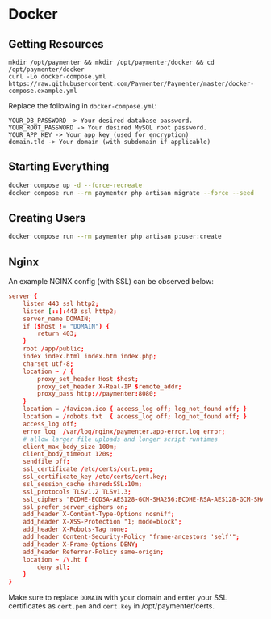 # Docker

## Getting Resources

```
mkdir /opt/paymenter && mkdir /opt/paymenter/docker && cd /opt/paymenter/docker
curl -Lo docker-compose.yml https://raw.githubusercontent.com/Paymenter/Paymenter/master/docker-compose.example.yml
```

Replace the following in `docker-compose.yml`:

```
YOUR_DB_PASSWORD -> Your desired database password.
YOUR_ROOT_PASSWORD -> Your desired MySQL root password.
YOUR_APP_KEY -> Your app key (used for encryption)
domain.tld -> Your domain (with subdomain if applicable)
```

## Starting Everything

```bash
docker compose up -d --force-recreate
docker compose run --rm paymenter php artisan migrate --force --seed
```

## Creating Users

```bash
docker compose run --rm paymenter php artisan p:user:create
```

## Nginx

An example NGINX config (with SSL) can be observed below:

```conf
server {
    listen 443 ssl http2;
    listen [::]:443 ssl http2;
    server_name DOMAIN;
    if ($host != "DOMAIN") {
        return 403;
    }
    root /app/public;
    index index.html index.htm index.php;
    charset utf-8;
    location ~ / {
        proxy_set_header Host $host;
        proxy_set_header X-Real-IP $remote_addr;
        proxy_pass http://paymenter:8080;
    }
    location = /favicon.ico { access_log off; log_not_found off; }
    location = /robots.txt  { access_log off; log_not_found off; }
    access_log off;
    error_log  /var/log/nginx/paymenter.app-error.log error;
    # allow larger file uploads and longer script runtimes
    client_max_body_size 100m;
    client_body_timeout 120s;
    sendfile off;
    ssl_certificate /etc/certs/cert.pem;
    ssl_certificate_key /etc/certs/cert.key;
    ssl_session_cache shared:SSL:10m;
    ssl_protocols TLSv1.2 TLSv1.3;
    ssl_ciphers "ECDHE-ECDSA-AES128-GCM-SHA256:ECDHE-RSA-AES128-GCM-SHA256:ECDHE-ECDSA-AES256-GCM-SHA384:ECDHE-RSA-AES256-GCM-SHA384:ECDHE-ECDSA-CHACHA20-POLY1305:ECDHE-RSA-CHACHA20-POLY1305:DHE-RSA-AES128-GCM-SHA256:DHE-RSA-AES256-GCM-SHA384";
    ssl_prefer_server_ciphers on;
    add_header X-Content-Type-Options nosniff;
    add_header X-XSS-Protection "1; mode=block";
    add_header X-Robots-Tag none;
    add_header Content-Security-Policy "frame-ancestors 'self'";
    add_header X-Frame-Options DENY;
    add_header Referrer-Policy same-origin;
    location ~ /\.ht {
        deny all;
    }
}
```

Make sure to replace `DOMAIN` with your domain and enter your SSL certificates as `cert.pem` and `cert.key` in /opt/paymenter/certs.
